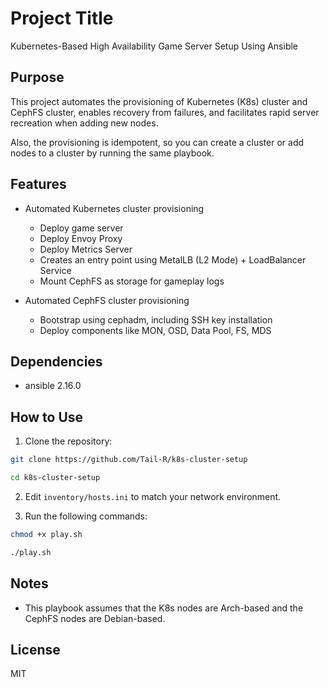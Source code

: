 # Project Title

Kubernetes-Based High Availability Game Server Setup Using Ansible

## Purpose

This project automates the provisioning of Kubernetes (K8s) cluster and CephFS cluster, enables recovery from failures, and facilitates rapid server recreation when adding new nodes.

Also, the provisioning is idempotent, so you can create a cluster or add nodes to a cluster by running the same playbook.

## Features

- Automated Kubernetes cluster provisioning
    - Deploy game server
    - Deploy Envoy Proxy
    - Deploy Metrics Server
    - Creates an entry point using MetalLB (L2 Mode) + LoadBalancer Service
    - Mount CephFS as storage for gameplay logs

- Automated CephFS cluster provisioning
    - Bootstrap using cephadm, including SSH key installation
    - Deploy components like MON, OSD, Data Pool, FS, MDS

## Dependencies
- ansible 2.16.0

## How to Use

1. Clone the repository:
```bash
git clone https://github.com/Tail-R/k8s-cluster-setup

cd k8s-cluster-setup
```

2. Edit `inventory/hosts.ini` to match your network environment.

3. Run the following commands:
```bash
chmod +x play.sh

./play.sh
```

## Notes

- This playbook assumes that the K8s nodes are Arch-based and the CephFS nodes are Debian-based.

## License

MIT